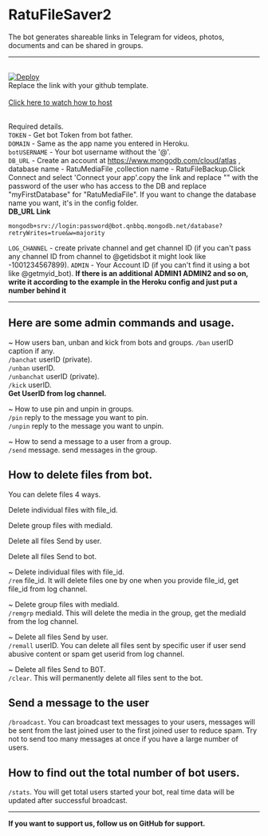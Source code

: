 # RatuFileSaver2
The bot generates shareable links in Telegram for videos, photos, documents and can be shared in groups.
<hr>
</br>
<a href="https://heroku.com/deploy?template=https://github.com/BimoSora/QueenFileSaver">
  <img src="https://www.herokucdn.com/deploy/button.svg" alt="Deploy">
</a>
</br>
Replace the link with your github template.
</br></br>
<a href="https://youtu.be/zw_ijvhzomI">
Click here to watch how to host
</a>
</br></br>

Required details.</br>
<code>TOKEN</code> - Get bot Token from bot father.</br>
<code>DOMAIN</code> - Same as the app name you entered in Heroku.</br>
<code>botUSERNAME</code> - Your bot username without the '@'.</br>
<code>DB_URL</code> - Create an account at https://www.mongodb.com/cloud/atlas , database name - RatuMediaFile ,collection name - RatuFileBackup.Click Connect and select 'Connect your app'.copy the link and replace "<password >" with the password of the user who has access to the DB and replace "myFirstDatabase" for "RatuMediaFile". If you want to change the database name you want, it's in the config folder.</br>
<b>DB_URL Link</b>

    mongodb+srv://login:password@bot.qnbbq.mongodb.net/database?retryWrites=true&w=majority

<code>LOG_CHANNEL</code> - create private channel and get channel ID (if you can't pass any channel ID from channel to @getidsbot it might look like -1001234567899).
<code>ADMIN</code> - Your Account ID (if you can't find it using a bot like @getmyid_bot). <b>If there is an additional ADMIN1 ADMIN2 and so on, write it according to the example in the Heroku config and just put a number behind it</b></br>

<hr>

<h2>Here are some admin commands and usage.</h2>

~ How users ban, unban and kick from bots and groups.
<code>/ban</code> userID caption if any.</br>
<code>/banchat</code> userID (private).</br>
<code>/unban</code> userID.</br>
<code>/unbanchat</code> userID (private).</br>
<code>/kick</code> userID.</br>
<b>Get UserID from log channel.</b></br>

~ How to use pin and unpin in groups.</br>
<code>/pin</code> reply to the message you want to pin.</br>
<code>/unpin</code> reply to the message you want to unpin.</br>

~ How to send a message to a user from a group.</br>
<code>/send</code> message. send messages in the group.</br>

<h2>How to delete files from bot.</h2>
You can delete files 4 ways.</br>

  Delete individual files with file_id.
  
  Delete group files with mediaId.
  
  Delete all files Send by user.
  
  Delete all files Send to bot.


~ Delete individual files with file_id.</br>
<code>/rem</code> file_id. It will delete files one by one when you provide file_id, get file_id from log channel.</br>

~ Delete group files with mediaId.</br>
<code>/remgrp</code> mediaId. This will delete the media in the group, get the mediaId from the log channel.</br>

~ Delete all files Send by user.</br>
<code>/remall</code> userID. You can delete all files sent by specific user if user send abusive content or spam get userid from log channel.</br>

~ Delete all files Send to B0T.</br>
<code>/clear</code>. This will permanently delete all files sent to the bot.</br>

<h2>Send a message to the user</h2>

<code>/broadcast</code>. You can broadcast text messages to your users, messages will be sent from the last joined user to the first joined user to reduce spam. Try not to send too many messages at once if you have a large number of users.

<h2>How to find out the total number of bot users.</h2>

<code>/stats</code>. You will get total users started your bot, real time data will be updated after successful broadcast.
<hr>

<b>If you want to support us, follow us on GitHub for support.</b>
